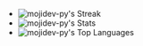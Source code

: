 
- ![mojidev-py's Streak](https://github-readme-streak-stats.herokuapp.com/?user=mojidev-py&theme=dracula&hide_border=true)
- ![mojidev-py's Stats](https://github-readme-stats.vercel.app/api?username=mojidev-py&theme=dracula&show_icons=true&hide_border=true&count_private=true)
- ![mojidev-py's Top Languages](https://github-readme-stats.vercel.app/api/top-langs/?username=mojidev-py&theme=dracula&show_icons=true&hide_border=true&layout=compact)
